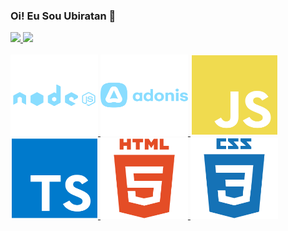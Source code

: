### Oi! Eu Sou Ubiratan 👋


<!--
**ubiratanlsc/ubiratanlsc** is a ✨ _special_ ✨ repository because its `README.md` (this file) appears on your GitHub profile.

Here are some ideas to get you started:

- 🔭 I’m currently working on ...
- 🌱 I’m currently learning ...
- 👯 I’m looking to collaborate on ...
- 🤔 I’m looking for help with ...
- 💬 Ask me about ...
- 📫 How to reach me: ...
- 😄 Pronouns: ...
- ⚡ Fun fact: ...
-->
<div align="left">
  <a href="https://github.com/ubiratanlsc">
  <img height="150em" src="https://github-readme-stats.vercel.app/api?username=ubiratanlsc&show_icons=true&theme=material-palenight&include_all_commits=true&count_private=true"/>
  <img height="150em" src="https://github-readme-stats.vercel.app/api/top-langs/?username=ubiratanlsc&layout=compact&langs_count=7&theme=material-palenight"/>
</div>
<div style="display: inline_block" align="laft"><br>
  <img alt="Bira-CSS" height="130" width="140" src="./src/img/nodejs-original-wordmark.svg">
  <img alt="Bira-CSS" height="130" width="140" src="./src/img/adonisjs-original-wordmark.svg">
  <img alt="Bira-CSS" height="130" width="140" src="./src/img/javascript-plain.svg">
  <img alt="Bira-CSS" height="130" width="140" src="./src/img/typescript-plain.svg">
  <img alt="Bira-CSS" height="130" width="140" src="./src/img/html5-plain-wordmark.svg">
  <img alt="Bira-CSS" height="130" width="140" src="./src/img/css3-plain-wordmark.svg">
</div>
  
  
          

